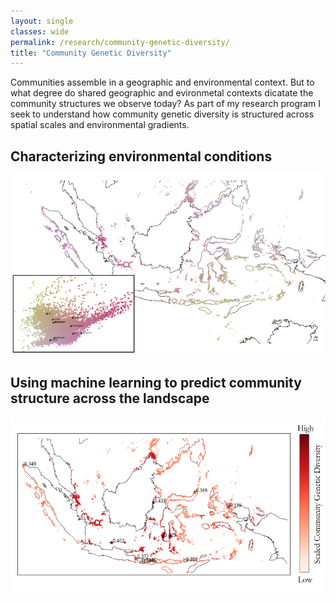 ```yaml
---
layout: single
classes: wide
permalink: /research/community-genetic-diversity/
title: "Community Genetic Diversity"
---
```


Communities assemble in a geographic and environmental context. But to what
degree do shared geographic and evironmetal contexts dicatate the community
structures we observe today? As part of my research program I seek to
understand how community genetic diversity is structured across spatial
scales and environmental gradients.

## Characterizing environmental conditions

![Characterizing environmental PC space](/assets/images/Env_PC_Space.png)

## Using machine learning to predict community structure across the landscape

![Predicting community genetic diversity structure across the landscape](/assets/images/PredictedGeneticStructure.png)
